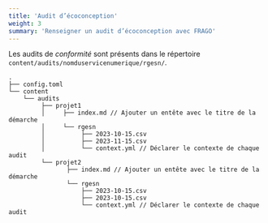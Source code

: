 ```yaml
---
title: 'Audit d’écoconception'
weight: 3
summary: 'Renseigner un audit d’écoconception avec FRAGO'
---
```


Les audits de *conformité* sont présents dans le répertoire `content/audits/nomduservicenumerique/rgesn/`.

```
.
├── config.toml
└── content
    └── audits
         ├── projet1
         │     ├── index.md // Ajouter un entête avec le titre de la démarche
         │     └── rgesn
         │          ├── 2023-10-15.csv
         │          ├── 2023-11-15.csv
         │          └── context.yml // Déclarer le contexte de chaque audit
         └── projet2
                ├── index.md // Ajouter un entête avec le titre de la démarche
                └── rgesn
                    ├── 2023-10-15.csv
                    ├── 2023-10-15.csv
                    └── context.yml // Déclarer le contexte de chaque audit
```
